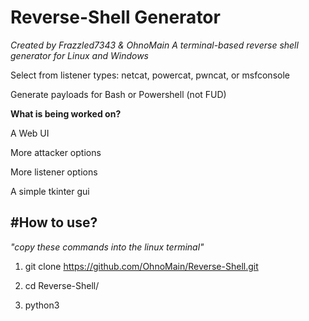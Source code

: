 <h1>Reverse-Shell Generator</h1>

_Created by Frazzled7343 & OhnoMain A terminal-based reverse shell generator for Linux and Windows_

Select from listener types: netcat, powercat, pwncat, or msfconsole

Generate payloads for Bash or Powershell (not FUD)

**What is being worked on?**

A Web UI

More attacker options 

More listener options

A simple tkinter gui

<h2>#How to use?</h2>

_"copy these commands into the linux terminal"_

1. git clone https://github.com/OhnoMain/Reverse-Shell.git

2. cd Reverse-Shell/

3. python3 

